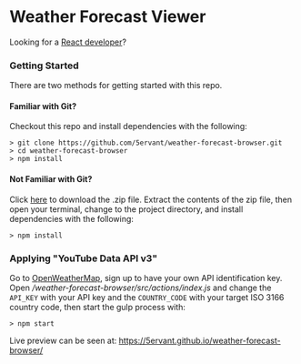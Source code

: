 # Weather Forecast Viewer

Looking for a [React developer](https://www.5techcenter.com)?

### Getting Started

There are two methods for getting started with this repo.

#### Familiar with Git?
Checkout this repo and install dependencies with the following:

```
> git clone https://github.com/5ervant/weather-forecast-browser.git
> cd weather-forecast-browser
> npm install
```

#### Not Familiar with Git?
Click [here](https://github.com/5ervant/weather-forecast-browser/archive/master.zip) to download the .zip file. Extract the contents of the zip file, then open your terminal, change to the project directory, and install dependencies with the following:

```
> npm install
```

### Applying "YouTube Data API v3" ###

Go to [OpenWeatherMap](https://openweathermap.org), sign up to have your own API identification key. Open */weather-forecast-browser/src/actions/index.js* and change the `API_KEY` with your API key and the `COUNTRY_CODE` with your target ISO 3166 country code, then start the gulp process with:

```
> npm start
```

Live preview can be seen at: https://5ervant.github.io/weather-forecast-browser/
